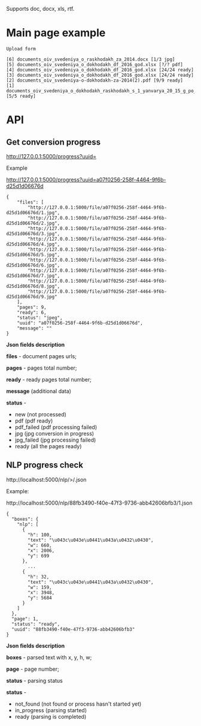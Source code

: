 Supports doc, docx, xls, rtf.

Main page example
=================

    Upload form
    
    [6] documents_oiv_svedeniya_o_raskhodakh_za_2014.docx [1/3 jpg]
    [5] documents_oiv_svedeniya_o_dokhodakh_df_2016_god.xlsx [?/? pdf]
    [4] documents_oiv_svedeniya_o_dokhodakh_df_2016_god.xlsx [24/24 ready]
    [3] documents_oiv_svedeniya_o_dokhodakh_df_2016_god.xlsx [24/24 ready]
    [2] documents_oiv_svedeniya-o-dokhodakh-za-2014(2).pdf [9/9 ready]
    [1] documents_oiv_svedeniya_o_dokhodakh_raskhodakh_s_1_yanvarya_20_15_g_po_31.doc [5/5 ready]

API
===

Get conversion progress
-----------------------
http://127.0.0.1:5000/progress?uuid=<uuid>

Example

http://127.0.0.1:5000/progress?uuid=a07f0256-258f-4464-9f6b-d25d1d06676d

    {
        "files": [ 
            "http://127.0.0.1:5000/file/a07f0256-258f-4464-9f6b-d25d1d06676d/1.jpg",
            "http://127.0.0.1:5000/file/a07f0256-258f-4464-9f6b-d25d1d06676d/2.jpg", 
            "http://127.0.0.1:5000/file/a07f0256-258f-4464-9f6b-d25d1d06676d/3.jpg", 
            "http://127.0.0.1:5000/file/a07f0256-258f-4464-9f6b-d25d1d06676d/4.jpg", 
            "http://127.0.0.1:5000/file/a07f0256-258f-4464-9f6b-d25d1d06676d/5.jpg", 
            "http://127.0.0.1:5000/file/a07f0256-258f-4464-9f6b-d25d1d06676d/6.jpg", 
            "http://127.0.0.1:5000/file/a07f0256-258f-4464-9f6b-d25d1d06676d/7.jpg", 
            "http://127.0.0.1:5000/file/a07f0256-258f-4464-9f6b-d25d1d06676d/8.jpg", 
            "http://127.0.0.1:5000/file/a07f0256-258f-4464-9f6b-d25d1d06676d/9.jpg"
        ],
        "pages": 9,
        "ready": 6,
        "status": "jpeg",
        "uuid": "a07f0256-258f-4464-9f6b-d25d1d06676d",
        "message": ""
    }

**Json fields description**

**files** - document pages urls;

**pages** - pages total number;

**ready** - ready pages total number;

**message** (additional data)

**status** - 
* new (not processed)
* pdf (pdf ready)
* pdf_failed (pdf processing failed)
* jpg (jpg conversion in progress)
* jpg_failed (jpg processing failed)
* ready (all the pages ready)

NLP progress check
------------------
http://localhost:5000/nlp/<uuid>>/<page>.json

Example:

http://localhost:5000/nlp/88fb3490-f40e-47f3-9736-abb42606bfb3/1.json

    {
      "boxes": {
        "nlp": [
          {
            "h": 100, 
            "text": "\u043c\u043e\u0441\u043a\u0432\u0430", 
            "w": 660, 
            "x": 2006, 
            "y": 699
          }, 
            ...
          {
            "h": 32, 
            "text": "\u043c\u043e\u0441\u043a\u0432\u0430", 
            "w": 159, 
            "x": 3948, 
            "y": 5684
          }
        ]
      }, 
      "page": 1, 
      "status": "ready", 
      "uuid": "88fb3490-f40e-47f3-9736-abb42606bfb3"
    }

**Json fields description**

**boxes** - parsed text with x, y, h, w;

**page** - page number;

**status** - parsing status

**status** - 
* not_found (not found or process hasn't started yet)
* in_progress (parsing started)
* ready (parsing is completed)
